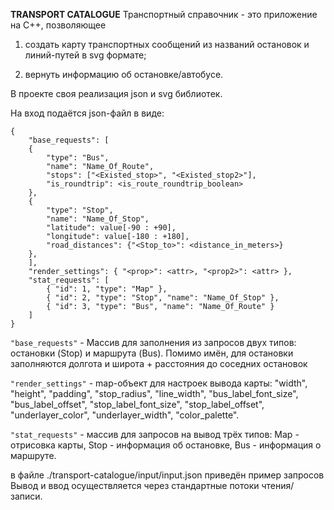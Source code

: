 <b>TRANSPORT CATALOGUE</b>
Транспортный справочник - это приложение на C++, позволяющее 

1) создать карту транспортных сообщений из названий остановок и линий-путей в svg формате;

2) вернуть информацию об остановке/автобусе.

В проекте своя реализация json и svg библиотек.

На вход подаётся json-файл в виде:
```
{
    "base_requests": [
    {
        "type": "Bus",
        "name": "Name_Of_Route",
        "stops": ["<Existed_stop>", "<Existed_stop2>"],
        "is_roundtrip": <is_route_roundtrip_boolean>
    },
    {
        "type": "Stop",
        "name": "Name_Of_Stop",
        "latitude": value[-90 : +90],
        "longitude": value[-180 : +180],
        "road_distances": {"<Stop_to>": <distance_in_meters>}
    },
    ],
    "render_settings": { "<prop>": <attr>, "<prop2>": <attr> },
    "stat_requests": [
        { "id": 1, "type": "Map" },
        { "id": 2, "type": "Stop", "name": "Name_Of_Stop" },
        { "id": 3, "type": "Bus", "name": "Name_Of_Route" }
    ]
}
```

``` "base_requests" ``` - Массив для заполнения из запросов двух типов: остановки (Stop) и маршрута (Bus). Помимо имён, для остановки заполняются долгота и широта + расстояния до соседних остановок

``` "render_settings" ``` - map-объект для настроек вывода карты:
"width", "height", "padding", "stop_radius", "line_width", "bus_label_font_size", "bus_label_offset", "stop_label_font_size", "stop_label_offset", "underlayer_color", "underlayer_width", "color_palette".

``` "stat_requests" ``` - массив для запросов на вывод трёх типов: Map - отрисовка карты, Stop - информация об остановке, Bus - информация о маршруте.

в файле ./transport-catalogue/input/input.json приведён пример запросов
Вывод и ввод осуществляется через стандартные потоки чтения/записи.
